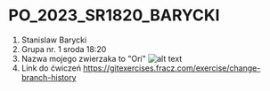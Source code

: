 # PO_2023_SR1820_BARYCKI
1.  Stanislaw Barycki
2.  Grupa nr. 1 sroda 18:20
3.  Nazwa mojego zwierzaka to "Ori" ![alt text](https://static.wikia.nocookie.net/oriandtheblindforest/images/d/da/InventoryDashIcon.png/revision/latest?cb=20171107165115)
4.  Link do ćwiczeń https://gitexercises.fracz.com/exercise/change-branch-history
